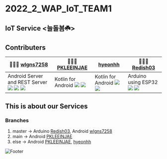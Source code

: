 # 2022_2_WAP_IoT_TEAM1

## IoT Service <늘돌봄☘️>


## Contributers
| 🙋🏽‍♂️ [wlgns7258](https://github.com/wlgns7258)| 🙋🏽‍♂️ [PKLEEINJAE](https://github.com/PKLEEINJAE)|[hyeonhh](https://github.com/hyeonhh)| 🙋🏽‍♂️ [Redish03](https://github.com/Redish03)|
|--|--|--|--|
|Android Server and REST Server <img src="https://img.shields.io/badge/Android Studio-3DDC84?style=flat-square&logo=Android Studio&logoColor=white"/> <img src="https://img.shields.io/badge/Node.js-339933?style=flat-square&logo=Node.js&logoColor=white"/>  <img src="https://img.shields.io/badge/MongoDB-47A248?style=flat-square&logo=MongoDB&logoColor=white"/>|Kotlin for Android <img src="https://img.shields.io/badge/Kotlin-7F52FF?style=flat-square&logo=Kotlin&logoColor=white"/> <img src="https://img.shields.io/badge/Android Studio-3DDC84?style=flat-square&logo=Android Studio&logoColor=white"/> | Kotlin for Android <img src="https://img.shields.io/badge/Kotlin-7F52FF?style=flat-square&logo=Kotlin&logoColor=white"/> <img src="https://img.shields.io/badge/Android Studio-3DDC84?style=flat-square&logo=Android Studio&logoColor=white"/> |Arduino using ESP32 <img src="https://img.shields.io/badge/Espressif-E7352C?style=flat-square&logo=Espressif&logoColor=white"/> <img src="https://img.shields.io/badge/Arduino-00979D?style=flat-square&logo=Arduino&logoColor=white"/>|



## This is about our Services 

### Branches
1. master -> Arduino [Redish03](https://github.com/Redish03), Android [wlgns7258](https://github.com/wlgns7258)
2. main -> Android [PKLEEINJAE](https://github.com/PKLEEINJAE)
3. else -> Android [PKLEEINJAE](https://github.com/PKLEEINJAE), [hyeonhh](https://github.com/hyeonhh)

![Footer](https://capsule-render.vercel.app/api?type=waving&color=auto&height=200&section=footer)
